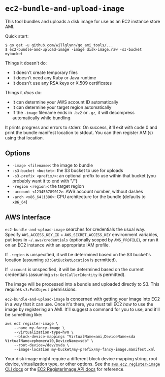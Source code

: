 `ec2-bundle-and-upload-image`
=============================

This tool bundles and uploads a disk image for use as an EC2 instance store
AMI.

Quick start:

    $ go get -u github.com/willglynn/go_ami_tools/...
    $ ec2-bundle-and-upload-image -image disk-image.raw -s3-bucket mybucket

Things it doesn't do:

* It doesn't create temporary files
* It doesn't need any Ruby or Java runtime
* It doesn't use any RSA keys or X.509 certificates

Things it _does_ do:

* It can determine your AWS account ID automatically
* It can determine your target region automatically
* If the `-image` filename ends in `.bz2` or `.gz`, it will decompress
  automatically while bundling

It prints progress and errors to stderr. On success, it'll exit with code 0
and print the bundle manifest location to stdout. You can then register AMI(s)
using that location.

Options
-------

* `-image <filename>`: the image to bundle
* `-s3-bucket <bucket>`: the S3 bucket to use for uploads
* `-s3-prefix <prefix/>`: an optional prefix to use within that bucket
  (you probably want it to end with "/")
* `-region <region>`: the target region
* `-account <123456789012>`: AWS account number, without dashes
* `-arch <x86_64|i386>`: CPU architecture for the bundle (defaults to `x86_64`)

AWS Interface
-------------

`ec2-bundle-and-upload-image` searches for credentials the usual way. Specify
`AWS_ACCESS_KEY_ID` + `AWS_SECRET_ACCESS_KEY` environment variables, put keys
in `~/.aws/credentials` (optionally scoped by `AWS_PROFILE`), or run it on an
EC2 instance with an appropriate IAM profile.

If `-region` is unspecified, it will be determined based on the S3 bucket's
location (assuming `s3:GetBucketLocation` is permitted).

If `-account` is unspecified, it will be determined based on the current
credentials (assuming `sts:GetCallerIdentity` is permitted).

The image will be processed into a bundle and uploaded directly to S3. This
requires `s3:PutObject` permissions.

`ec2-bundle-and-upload-image` is concerned with getting your image into EC2 in
a way that it can use. Once it's there, you must tell EC2 _how_ to use the
image by registering an AMI. It'll suggest a command for you to use, and it'll
be something like:

    aws ec2 register-image \
    	--name my-fancy-image \
    	--virtualization-type=hvm \
    	--block-device-mappings "VirtualName=ami,DeviceName=sda VirtualName=ephemeral0,DeviceName=sdb" \
    	--root-device=/dev/xvda \
    	--image-location my-bucket/my-prefix/my-fancy-image.manifest.xml

Your disk image might require a different block device mapping string, root
device, virtualization type, or other options. See the
[`aws ec2 register-image` CLI docs](http://docs.aws.amazon.com/cli/latest/reference/ec2/register-image.html)
or the [EC2 RegisterImage API docs](http://docs.aws.amazon.com/AWSEC2/latest/APIReference/API_RegisterImage.html)
for reference.
